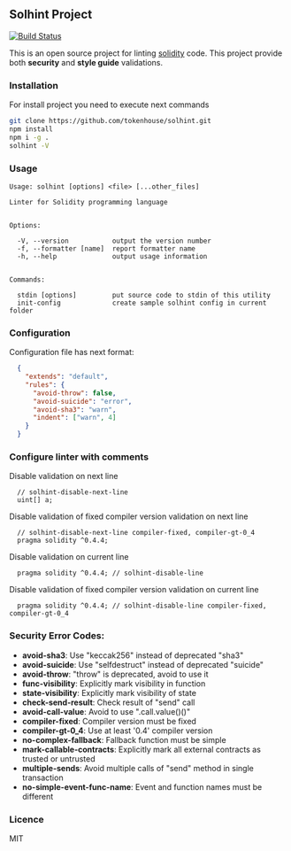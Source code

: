 ## Solhint Project

[![Build Status](https://travis-ci.org/tokenhouse/solhint.svg?branch=master)](https://travis-ci.org/tokenhouse/solhint)

This is an open source project for linting [solidity](http://solidity.readthedocs.io/en/develop/) code. This project 
provide both **security** and **style guide** validations.   

### Installation

For install project you need to execute next commands

```sh
git clone https://github.com/tokenhouse/solhint.git
npm install
npm i -g .
solhint -V
```

### Usage

```text
Usage: solhint [options] <file> [...other_files]

Linter for Solidity programming language


Options:

  -V, --version           output the version number
  -f, --formatter [name]  report formatter name
  -h, --help              output usage information


Commands:

  stdin [options]         put source code to stdin of this utility   
  init-config             create sample solhint config in current folder
```

### Configuration 

Configuration file has next format:

```json
  {
    "extends": "default",
    "rules": {
      "avoid-throw": false,
      "avoid-suicide": "error",
      "avoid-sha3": "warn",
      "indent": ["warn", 4]
    }
  }
```

### Configure linter with comments

Disable validation on next line

```solidity
  // solhint-disable-next-line
  uint[] a;
```

Disable validation of fixed compiler version validation on next line
 
```solidity
  // solhint-disable-next-line compiler-fixed, compiler-gt-0_4
  pragma solidity ^0.4.4; 
```

Disable validation on current line

```solidity
  pragma solidity ^0.4.4; // solhint-disable-line
```

Disable validation of fixed compiler version validation on current line 

```solidity
  pragma solidity ^0.4.4; // solhint-disable-line compiler-fixed, compiler-gt-0_4
```

### Security Error Codes:

 - **avoid-sha3**: Use "keccak256" instead of deprecated "sha3"
 - **avoid-suicide**: Use "selfdestruct" instead of deprecated "suicide"
 - **avoid-throw**: "throw" is deprecated, avoid to use it
 - **func-visibility**: Explicitly mark visibility in function
 - **state-visibility**: Explicitly mark visibility of state
 - **check-send-result**: Check result of "send" call
 - **avoid-call-value**: Avoid to use ".call.value()()"
 - **compiler-fixed**: Compiler version must be fixed
 - **compiler-gt-0_4**: Use at least '0.4' compiler version
 - **no-complex-fallback**: Fallback function must be simple
 - **mark-callable-contracts**: Explicitly mark all external contracts as trusted or untrusted
 - **multiple-sends**: Avoid multiple calls of "send" method in single transaction
 - **no-simple-event-func-name**: Event and function names must be different
 
### Licence

MIT
